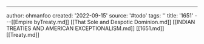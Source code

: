 ---
author: ohmanfoo
created: '2022-09-15'
source: '#todo'
tags: ''
title: '1651'
---[[Empire byTreaty.md]]
[[That Sole and Despotic Dominion.md]]
[[INDIAN TREATIES AND AMERICAN EXCEPTIONALISM.md]]
[[1651.md]]
[[Treaty.md]]
